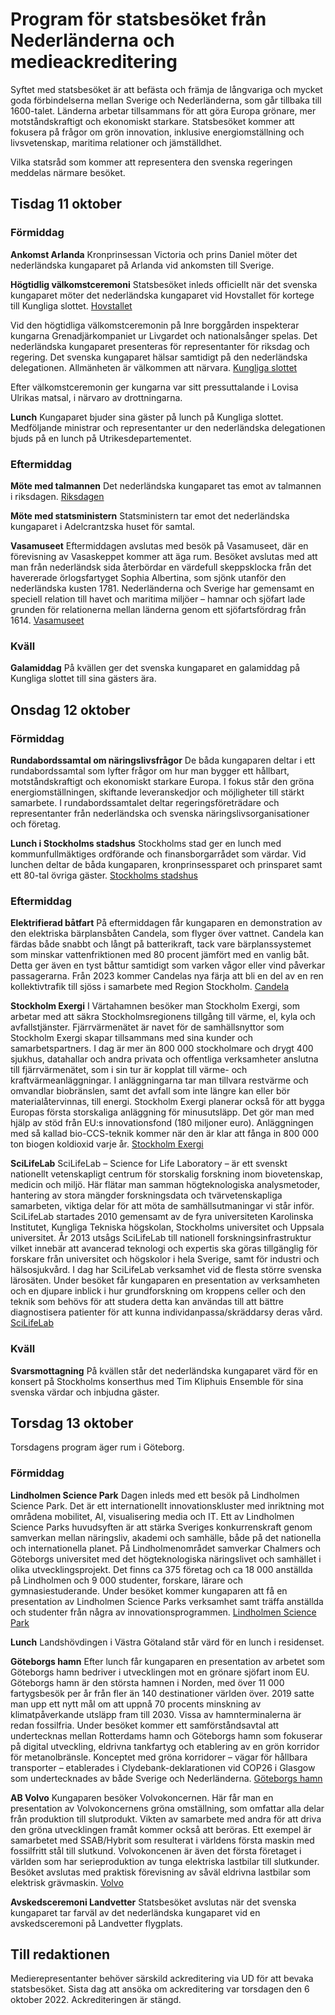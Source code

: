 # Program för statsbesöket från Nederländerna och medieackreditering

Syftet med statsbesöket är att befästa och främja de långvariga och mycket goda förbindelserna mellan Sverige och Nederländerna, som går tillbaka till 1600-talet. Länderna arbetar tillsammans för att göra Europa grönare, mer motståndskraftigt och ekonomiskt starkare. Statsbesöket kommer att fokusera på frågor om grön innovation, inklusive energiomställning och livsvetenskap, maritima relationer och jämställdhet.

Vilka statsråd som kommer att representera den svenska regeringen meddelas närmare besöket.

## Tisdag 11 oktober

### Förmiddag

**Ankomst Arlanda**
Kronprinsessan Victoria och prins Daniel möter det nederländska kungaparet på Arlanda vid ankomsten till Sverige.

**Högtidlig välkomstceremoni**
Statsbesöket inleds officiellt när det svenska kungaparet möter det nederländska kungaparet vid Hovstallet för kortege till Kungliga slottet.
[Hovstallet](https://www.kungligaslotten.se/vara-besoksmal/hovstallet.html "Hovstallet")

Vid den högtidliga välkomstceremonin på Inre borggården inspekterar kungarna Grenadjärkompaniet ur Livgardet och nationalsånger spelas. Det nederländska kungaparet presenteras för representanter för riksdag och regering. Det svenska kungaparet hälsar samtidigt på den nederländska delegationen. Allmänheten är välkommen att närvara.
[Kungliga slottet](https://www.kungligaslottet.se/vara-besoksmal/kungliga-slottet.html "Kungliga slottet")

Efter välkomstceremonin ger kungarna var sitt pressuttalande i Lovisa Ulrikas matsal, i närvaro av drottningarna.

**Lunch**
Kungaparet bjuder sina gäster på lunch på Kungliga slottet.
Medföljande ministrar och representanter ur den nederländska delegationen bjuds på en lunch på Utrikesdepartementet.

### Eftermiddag

**Möte med talmannen**
Det nederländska kungaparet tas emot av talmannen i riksdagen.
[Riksdagen](https://www.riksdagen.se/ "Riksdagen")

**Möte med statsministern**
Statsministern tar emot det nederländska kungaparet i Adelcrantzska huset för samtal.

**Vasamuseet**
Eftermiddagen avslutas med besök på Vasamuseet, där en förevisning av Vasaskeppet kommer att äga rum. Besöket avslutas med att man från nederländsk sida återbördar en värdefull skeppsklocka från det havererade örlogsfartyget Sophia Albertina, som sjönk utanför den nederländska kusten 1781. Nederländerna och Sverige har gemensamt en speciell relation till havet och maritima miljöer – hamnar och sjöfart lade grunden för relationerna mellan länderna genom ett sjöfartsfördrag från 1614.
[Vasamuseet](https://www.vasamuseet.se/ "Vasamuseet")

### Kväll

**Galamiddag**
På kvällen ger det svenska kungaparet en galamiddag på Kungliga slottet till sina gästers ära.

## Onsdag 12 oktober

### Förmiddag

**Rundabordssamtal om näringslivsfrågor**
De båda kungaparen deltar i ett rundabordssamtal som lyfter frågor om hur man bygger ett hållbart, motståndskraftigt och ekonomiskt starkare Europa. I fokus står den gröna energiomställningen, skiftande leveranskedjor och möjligheter till stärkt samarbete. I rundabordssamtalet deltar regeringsföreträdare och representanter från nederländska och svenska näringslivsorganisationer och företag.

**Lunch i Stockholms stadshus**
Stockholms stad ger en lunch med kommunfullmäktiges ordförande och finansborgarrådet som värdar. Vid lunchen deltar de båda kungaparen, kronprinsessparet och prinsparet samt ett 80-tal övriga gäster.
[Stockholms stadshus](https://stadshuset.stockholm/ "Stockholms stadshus")

### Eftermiddag

**Elektrifierad båtfart**
På eftermiddagen får kungaparen en demonstration av den elektriska bärplansbåten Candela, som flyger över vattnet. Candela kan färdas både snabbt och långt på batterikraft, tack vare bärplanssystemet som minskar vattenfriktionen med 80 procent jämfört med en vanlig båt. Detta ger även en tyst båttur samtidigt som varken vågor eller vind påverkar passagerarna. Från 2023 kommer Candelas nya färja att bli en del av en ren kollektivtrafik till sjöss i samarbete med Region Stockholm.
[Candela](https://candela.com/ "Candela")

**Stockholm Exergi**
I Värtahamnen besöker man Stockholm Exergi, som arbetar med att säkra Stockholmsregionens tillgång till värme, el, kyla och avfallstjänster. Fjärrvärmenätet är navet för de samhällsnyttor som Stockholm Exergi skapar tillsammans med sina kunder och samarbetspartners. I dag är mer än 800 000 stockholmare och drygt 400 sjukhus, datahallar och andra privata och offentliga verksamheter anslutna till fjärrvärmenätet, som i sin tur är kopplat till värme- och kraftvärmeanläggningar. I anläggningarna tar man tillvara restvärme och omvandlar biobränslen, samt det avfall som inte längre kan eller bör materialåtervinnas, till energi. Stockholm Exergi planerar också för att bygga Europas första storskaliga anläggning för minusutsläpp. Det gör man med hjälp av stöd från EU:s innovationsfond (180 miljoner euro). Anläggningen med så kallad bio-CCS-teknik kommer när den är klar att fånga in 800 000 ton biogen koldioxid varje år. [Stockholm Exergi](https://www.stockholmexergi.se/ "Stockholm Exergi")

**SciLifeLab**
SciLifeLab – Science for Life Laboratory – är ett svenskt nationellt vetenskapligt centrum för storskalig forskning inom biovetenskap, medicin och miljö. Här flätar man samman högteknologiska analysmetoder, hantering av stora mängder forskningsdata och tvärvetenskapliga samarbeten, viktiga delar för att möta de samhällsutmaningar vi står inför. SciLifeLab startades 2010 gemensamt av de fyra universiteten Karolinska Institutet, Kungliga Tekniska högskolan, Stockholms universitet och Uppsala universitet. År 2013 utsågs SciLifeLab till nationell forskningsinfrastruktur vilket innebär att avancerad teknologi och expertis ska göras tillgänglig för forskare från universitet och högskolor i hela Sverige, samt för industri och hälsosjukvård. I dag har SciLifeLab verksamhet vid de flesta större svenska lärosäten. Under besöket får kungaparen en presentation av verksamheten och en djupare inblick i hur grundforskning om kroppens celler och den teknik som behövs för att studera detta kan användas till att bättre diagnostisera patienter för att kunna individanpassa/skräddarsy deras vård.
[SciLifeLab](https://www.scilifelab.se/pa-svenska "SciLifeLab")

### Kväll

**Svarsmottagning**
På kvällen står det nederländska kungaparet värd för en konsert på Stockholms konserthus med Tim Kliphuis Ensemble för sina svenska värdar och inbjudna gäster.

## Torsdag 13 oktober

Torsdagens program äger rum i Göteborg.

### Förmiddag

**Lindholmen Science Park**
Dagen inleds med ett besök på Lindholmen Science Park. Det är ett internationellt innovationskluster med inriktning mot områdena mobilitet, AI, visualisering media och IT. Ett av Lindholmen Science Parks huvudsyften är att stärka Sveriges konkurrenskraft genom samverkan mellan näringsliv, akademi och samhälle, både på det nationella och internationella planet. På Lindholmenområdet samverkar Chalmers och Göteborgs universitet med det högteknologiska näringslivet och samhället i olika utvecklingsprojekt. Det finns ca 375 företag och ca 18 000 anställda på Lindholmen och 9 000 studenter, forskare, lärare och gymnasiestuderande. Under besöket kommer kungaparen att få en presentation av Lindholmen Science Parks verksamhet samt träffa anställda och studenter från några av innovationsprogrammen.
[Lindholmen Science Park](https://www.lindholmen.se/sv "Lindholmen Science Park")

**Lunch**
Landshövdingen i Västra Götaland står värd för en lunch i residenset.

**Göteborgs hamn**
Efter lunch får kungaparen en presentation av arbetet som Göteborgs hamn bedriver i utvecklingen mot en grönare sjöfart inom EU. Göteborgs hamn är den största hamnen i Norden, med över 11 000 fartygsbesök per år från fler än 140 destinationer världen över. 2019 satte man upp ett nytt mål om att uppnå 70 procents minskning av klimatpåverkande utsläpp fram till 2030. Vissa av hamnterminalerna är redan fossilfria. Under besöket kommer ett samförståndsavtal att undertecknas mellan Rotterdams hamn och Göteborgs hamn som fokuserar på digital utveckling, eldrivna tankfartyg och etablering av en grön korridor för metanolbränsle. Konceptet med gröna korridorer – vägar för hållbara transporter – etablerades i Clydebank-deklarationen vid COP26 i Glasgow som undertecknades av både Sverige och Nederländerna.
[Göteborgs hamn](https://www.goteborgshamn.se/ "Göteborgs hamn")

**AB Volvo**
Kungaparen besöker Volvokoncernen. Här får man en presentation av Volvokoncernens gröna omställning, som omfattar alla delar från produktion till slutprodukt. Vikten av samarbete med andra för att driva den gröna utvecklingen framåt kommer också att beröras. Ett exempel är samarbetet med SSAB/Hybrit som resulterat i världens första maskin med fossilfritt stål till slutkund. Volvokoncenen är även det första företaget i världen som har serieproduktion av tunga elektriska lastbilar till slutkunder. Besöket avslutas med praktisk förevisning av såväl eldrivna lastbilar som elektrisk grävmaskin.
[Volvo](https://www.volvogroup.com/se/ "Volvo")

**Avskedsceremoni Landvetter**
Statsbesöket avslutas när det svenska kungaparet tar farväl av det nederländska kungaparet vid en avskedsceremoni på Landvetter flygplats.

## Till redaktionen

Medierepresentanter behöver särskild ackreditering via UD för att bevaka statsbesöket. Sista dag att ansöka om ackreditering var torsdagen den 6 oktober 2022. Ackrediteringen är stängd.
